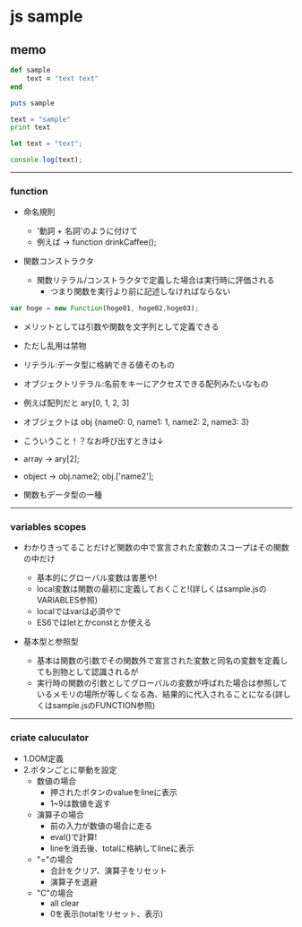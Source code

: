 # js sample

## memo
```ruby
def sample
	text = "text text"
end

puts sample
```

``` python
text = "sample"
print text
```

```javascript
let text = "text";

console.log(text);
```

---

### function

- 命名規則
	- '動詞 + 名詞'のように付けて
	- 例えば -> function drinkCaffee();

- 関数コンストラクタ
	- 関数リテラル/コンストラクタで定義した場合は実行時に評価される
		- つまり関数を実行より前に記述しなければならない

```javascript
var hoge = new Function(hoge01, hoge02,hoge03);

```
- メリットとしては引数や関数を文字列として定義できる
- ただし乱用は禁物

- リテラル:データ型に格納できる値そのもの
- オブジェクトリテラル:名前をキーにアクセスできる配列みたいなもの
- 例えば配列だと ary[0, 1, 2, 3]
- オブジェクトは obj {name0: 0, name1: 1, name2: 2, name3: 3}
- こういうこと！？なお呼び出すときは↓
- array -> ary[2];
- object -> obj.name2; obj.['name2'];
- 関数もデータ型の一種

---

### variables scopes

- わかりきってることだけど関数の中で宣言された変数のスコープはその関数の中だけ
	- 基本的にグローバル変数は害悪や!
	- local変数は関数の最初に定義しておくこと!(詳しくはsample.jsのVARIABLES参照)
	- localではvarは必須やで
	- ES6ではletとかconstとか使える

- 基本型と参照型
	- 基本は関数の引数でその関数外で宣言された変数と同名の変数を定義しても別物として認識されるが
	- 実行時の関数の引数としてグローバルの変数が呼ばれた場合は参照しているメモリの場所が等しくなる為、結果的に代入されることになる(詳しくはsample.jsのFUNCTION参照)

---

### criate caluculator

- 1.DOM定義
- 2.ボタンごとに挙動を設定
	- 数値の場合
		- 押されたボタンのvalueをlineに表示
		- 1~9は数値を返す
	- 演算子の場合
		- 前の入力が数値の場合に走る
		- eval()で計算!
		- lineを消去後、totalに格納してlineに表示
	- "="の場合
		- 合計をクリア、演算子をリセット
		- 演算子を退避
	- "C"の場合
		- all clear
		- 0を表示(totalをリセット、表示)
